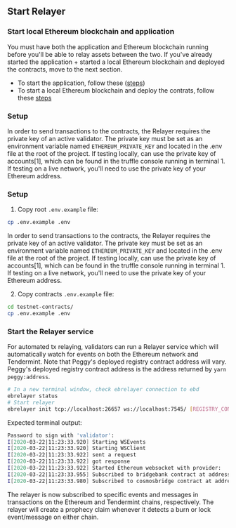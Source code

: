 ## Start Relayer

### Start local Ethereum blockchain and application

You must have both the application and Ethereum blockchain running before you'll be able to relay assets between the two. If you've already started the application + started a local Ethereum blockchain and deployed the contracts, move to the next section.
- To start the application, follow these ([steps](./setup-bridge-chain.md))
- To start a local Ethereum blockchain and deploy the contrats, follow these [steps](./setup-eth-local.md)

### Setup

In order to send transactions to the contracts, the Relayer requires the private key of an active validator. The private key must be set as an environment variable named `ETHEREUM_PRIVATE_KEY` and located in the .env file at the root of the project. If testing locally, can use the private key of accounts[1], which can be found in the truffle console running in terminal 1. If testing on a live network, you'll need to use the private key of your Ethereum address.

### Setup

1. Copy root `.env.example` file:  

```bash
cp .env.example .env
```

In order to send transactions to the contracts, the Relayer requires the private key of an active validator. The private key must be set as an environment variable named `ETHEREUM_PRIVATE_KEY` and located in the .env file at the root of the project. If testing locally, can use the private key of accounts[1], which can be found in the truffle console running in terminal 1. If testing on a live network, you'll need to use the private key of your Ethereum address.

2. Copy contracts `.env.example` file:  

```bash
cd testnet-contracts/
cp .env.example .env
```

### Start the Relayer service

For automated tx relaying, validators can run a Relayer service which will automatically watch for events on both the Ethereum network and Tendermint. Note that Peggy's deployed registry contract address will vary. Peggy's deployed registry contract address is the address returned by `yarn peggy:address`.

```bash
# In a new terminal window, check ebrelayer connection to ebd
ebrelayer status
# Start relayer
ebrelayer init tcp://localhost:26657 ws://localhost:7545/ [REGISTRY_CONTRACT_ADDRESS] validator --chain-id=peggy
```

Expected terminal output:

```bash
Password to sign with 'validator':
I[2020-03-22|11:23:33.920] Starting WSEvents                            impl=WSEvents
I[2020-03-22|11:23:33.920] Starting WSClient                            impl="WSClient{localhost:26657 (/websocket)}"
I[2020-03-22|11:23:33.922] sent a request                               req="RPCRequest{0 subscribe/7B227175657279223A22746D2E6576656E74203D2027547827227D}"
I[2020-03-22|11:23:33.922] got response                                 id=0 result=7B7D
I[2020-03-22|11:23:33.922] Started Ethereum websocket with provider:    ws://localhost:7545/=(MISSING)
I[2020-03-22|11:23:33.955] Subscribed to bridgebank contract at address: 0x2C2B9C9a4a25e24B174f26114e8926a9f2128FE4 
I[2020-03-22|11:23:33.980] Subscribed to cosmosbridge contract at address: 0x8f0483125FCb9aaAEFA9209D8E9d7b9C8B9Fb90F
```

The relayer is now subscribed to specific events and messages in transactions on the Ethereum and Tendermint chains, respectively. The relayer will create a prophecy claim whenever it detects a burn or lock event/message on either chain.